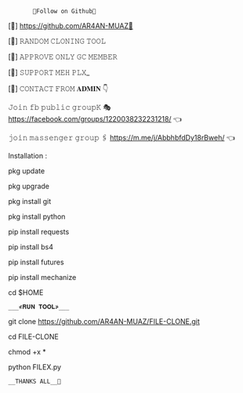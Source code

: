            🍁𝙵𝚘𝚕𝚕𝚘𝚠 𝚘𝚗 𝙶𝚒𝚝𝚑𝚞𝚋🍁

[🩵] https://github.com/AR4AN-MUAZ🔪

[🖤] 𝚁𝙰𝙽𝙳𝙾𝙼 𝙲𝙻𝙾𝙽𝙸𝙽𝙶 𝚃𝙾𝙾𝙻

[🎈] 𝙰𝙿𝙿𝚁𝙾𝚅𝙴 𝙾𝙽𝙻𝚈 𝙶𝙲 𝙼𝙴𝙼𝙱𝙴𝚁

[🩷] 𝚂𝚄𝙿𝙿𝙾𝚁𝚃 𝙼𝙴𝙷 𝙿𝙻𝚇_

[🍁] 𝙲𝙾𝙽𝚃𝙰𝙲𝚃 𝙵𝚁𝙾𝙼 𝐀𝐃𝐌𝐈𝐍 👇

𝙹𝚘𝚒𝚗 𝚏𝚋  𝚙𝚞𝚋𝚕𝚒𝚌 𝚐𝚛𝚘𝚞𝚙𝙺 🎭
https://facebook.com/groups/1220038232231218/      👈

𝚓𝚘𝚒𝚗 𝚖𝚊𝚜𝚜𝚎𝚗𝚐𝚎𝚛 𝚐𝚛𝚘𝚞𝚙 🖇️
https://m.me/j/AbbhbfdDy18rBweh/   👈


Installation :

pkg update

pkg upgrade

pkg install git 

pkg install python

pip install requests

pip install bs4

pip install futures

pip install mechanize

cd $HOME

    ___≮𝐑𝐔𝐍 𝐓𝐎𝐎𝐋≯___

git clone https://github.com/AR4AN-MUAZ/FILE-CLONE.git

cd FILE-CLONE

chmod +x *

python FILEX.py

    __𝚃𝙷𝙰𝙽𝙺𝚂 𝙰𝙻𝙻__🪽
